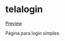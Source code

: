 # telalogin
<p><a href='https://washingtonsilva1.github.io/telalogin/'>Preview<a/></p>
<p>Página para login simples.</p>
